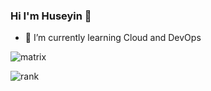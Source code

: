 ### Hi I'm Huseyin 👋

- 🌱 I’m currently learning Cloud and DevOps

![matrix](https://user-images.githubusercontent.com/7265736/98467374-f5343980-21e5-11eb-9aad-bc5f2af49098.gif)

![rank](https://cr-ss-service.azurewebsites.net/api/ScreenShot?widget=summary&username=capan&badges=1&show-avatar=false&style=--header-bg-color:%23000;--border-radius:10px)

<!--
**capan/capan** is a ✨ _special_ ✨ repository because its `README.md` (this file) appears on your GitHub profile.

Here are some ideas to get you started:

- 🔭 I’m currently working on ...

- 👯 I’m looking to collaborate on ...
- 🤔 I’m looking for help with ...
- 💬 Ask me about ...
- 📫 How to reach me: ...
- 😄 Pronouns: ...
- ⚡ Fun fact: ...
-->
